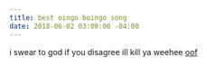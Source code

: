 ```yaml
---
title: best oingo boingo song
date: 2018-06-02 03:00:00 -04:00
---
```


i swear to god if you disagree ill kill ya weehee
[oof](https://www.youtube.com/watch?v=hxOnbpWVELU)